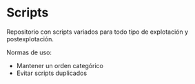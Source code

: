 # Scripts
Repositorio con scripts variados para todo tipo de explotación y postexplotación.

Normas de uso:
- Mantener un orden categórico
- Evitar scripts duplicados
